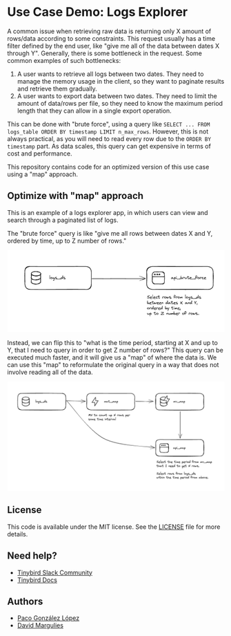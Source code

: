 # Use Case Demo: Logs Explorer

A common issue when retrieving raw data is returning only X amount of rows/data according to some constraints. This request usually has a time filter defined by the end user, like "give me all of the data between dates X through Y". Generally, there is some bottleneck in the request. Some common examples of such bottlenecks:

1. A user wants to retrieve all logs between two dates. They need to manage the memory usage in the client, so they want to paginate results and retrieve them gradually.
2. A user wants to export data between two dates. They need to limit the amount of data/rows per file, so they need to know the maximum period length that they can allow in a single export operation.

This can be done with "brute force", using a query like `SELECT ... FROM logs_table ORDER BY timestamp LIMIT n_max_rows`. However, this is not always practical, as you will need to read every row due to the `ORDER BY timestamp` part. As data scales, this query can get expensive in terms of cost and performance.

This repository contains code for an optimized version of this use case using a "map" approach.

## Optimize with "map" approach

This is an example of a logs explorer app, in which users can view and search through a paginated list of logs.

The "brute force" query is like "give me all rows between dates X and Y, ordered by time, up to Z number of rows."

![Brute force query](brute_force_query.png)

Instead, we can flip this to "what is the time period, starting at X and up to Y, that I need to query in order to get Z number of rows?" This query can be executed much faster, and it will give us a "map" of where the data is. We can use this "map" to reformulate the original query in a way that does not involve reading all of the data.

![Map query](map_query.png)

## License

This code is available under the MIT license. See the [LICENSE](./LICENSE.txt) file for more details.

## Need help?

- [Tinybird Slack Community](https://www.tinybird.co/community)
- [Tinybird Docs](https://www.tinybird.co/docs)

## Authors

- [Paco González López](https://github.com/FGonzalezLopez)
- [David Margulies](https://github.com/davidnmargulies)
